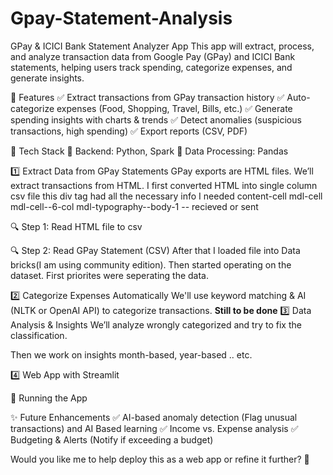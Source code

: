 # Gpay-Statement-Analysis
GPay & ICICI Bank Statement Analyzer App
This app will extract, process, and analyze transaction data from Google Pay (GPay) and ICICI Bank statements, helping users track spending, categorize expenses, and generate insights.

🚀 Features
✅ Extract transactions from GPay transaction history
✅ Auto-categorize expenses (Food, Shopping, Travel, Bills, etc.)
✅ Generate spending insights with charts & trends
✅ Detect anomalies (suspicious transactions, high spending)
✅ Export reports (CSV, PDF)

📌 Tech Stack
🔹 Backend: Python, Spark
🔹 Data Processing: Pandas

1️⃣ Extract Data from GPay Statements
GPay exports are HTML files. We’ll extract transactions from HTML. I first converted HTML into single column csv file 
this div tag had all the necessary info I needed content-cell mdl-cell mdl-cell--6-col mdl-typography--body-1 -- recieved or sent 

🔍 Step 1: Read HTML file to csv

🔍 Step 2: Read GPay Statement (CSV)
  After that I loaded file into Data bricks(I am using community edition). Then started operating on the dataset.
  First priorites were seperating the data.
  
2️⃣ Categorize Expenses Automatically
We'll use keyword matching & AI (NLTK or OpenAI API) to categorize transactions.
**Still to be done**
3️⃣ Data Analysis & Insights
We’ll analyze wrongly categorized and try to fix the classification.

Then we work on insights month-based, year-based .. etc.

4️⃣ Web App with Streamlit

🚀 Running the App

✨ Future Enhancements
✅ AI-based anomaly detection (Flag unusual transactions) and AI Based learning
✅ Income vs. Expense analysis
✅ Budgeting & Alerts (Notify if exceeding a budget)

Would you like me to help deploy this as a web app or refine it further? 🚀
